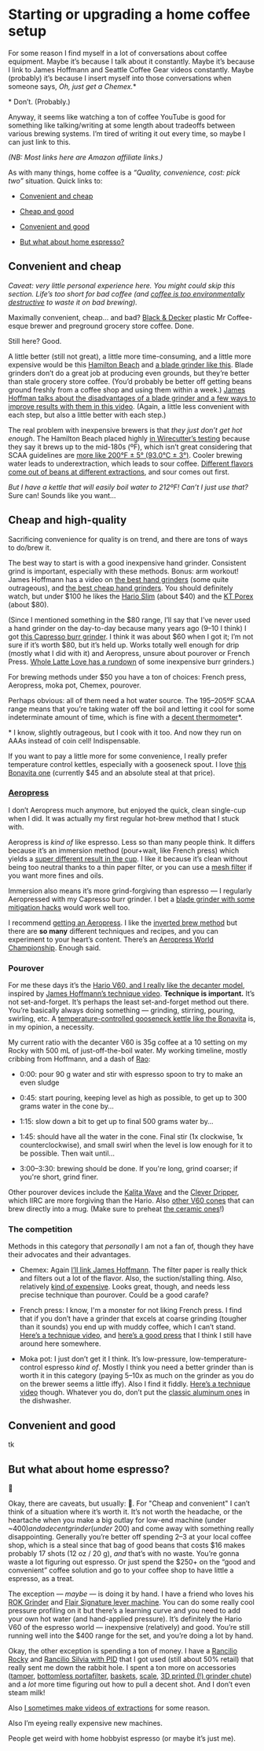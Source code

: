 
# Starting or upgrading a home coffee setup

For some reason I find myself in a lot of conversations about coffee equipment. Maybe it’s because I talk about it constantly. Maybe it’s because I link to James Hoffmann and Seattle Coffee Gear videos constantly. Maybe (probably) it’s because I insert myself into those conversations when someone says, *Oh, just get a Chemex.*\* 

\* Don’t. (Probably.)

Anyway, it seems like watching a ton of coffee YouTube is good for something like talking/writing at some length about tradeoffs between various brewing systems. I’m tired of writing it out every time, so maybe I can just link to this.

*(NB: Most links here are Amazon affiliate links.)*

As with many things, home coffee is a *“Quality, convenience, cost: pick two”* situation. Quick links to:

* [Convenient and cheap](#convenient-and-cheap)

* [Cheap and good](#cheap-and-high-quality)

* [Convenient and good](#convenient-and-good)

* [But what about home espresso?](#but-what-about-home-espresso)

## Convenient and cheap

*Caveat: very little personal experience here. You might could skip this section. Life’s too short for bad coffee (and [coffee is too environmentally destructive](https://www.sustainablebusinesstoolkit.com/environmental-impact-coffee-trade/) to waste it on bad brewing).*

Maximally convenient, cheap... and bad? [Black & Decker](https://amzn.to/38liMtw) plastic Mr Coffee-esque brewer and preground grocery store coffee. Done. 

Still here? Good.

A little better (still not great), a little more time-consuming, and a little more expensive would be this [Hamilton Beach](https://amzn.to/2OFG31J) and [a blade grinder like this](https://www.amazon.com/dp/B00004SPEU/). Blade grinders don’t do a great job at producing even grounds, but they’re better than stale grocery store coffee. (You’d probably be better off getting beans ground freshly from a coffee shop and using them within a week.) [James Hoffman talks about the disadvantages of a blade grinder and a few ways to improve results with them in this video](https://www.youtube.com/watch?v=3y7d-5KWHCU). (Again, a little less convenient with each step, but also a little better with each step.)

The real problem with inexpensive brewers is that *they just don’t get hot enough*. The Hamilton Beach placed highly [in Wirecutter’s testing](https://thewirecutter.com/reviews/best-cheap-coffee-maker/) because they say it brews up to the mid-180s (ºF), which isn’t great considering that SCAA guidelines are [more like 200°F ± 5° (93.0°C ± 3°)](http://scaa.org/?page=resources&d=brewing-best-practices&source=post_page---------------------------). Cooler brewing water leads to underextraction, which leads to sour coffee. [Different flavors come out of beans at different extractions](https://twitter.com/baristahustle/status/688798303052378112), and sour comes out first.

*But I have a kettle that will easily boil water to 212ºF! Can’t I just use that?* Sure can! Sounds like you want…

## Cheap and high-quality

Sacrificing convenience for quality is on trend, and there are tons of ways to do/brew it.

The best way to start is with a good inexpensive hand grinder. Consistent grind is important, especially with these methods. Bonus: arm workout! James Hoffmann has a video on [the best hand grinders](https://www.youtube.com/watch?v=dn9OuRl1F3k) (some quite outrageous), and [the best cheap hand grinders](https://www.youtube.com/watch?v=QLEBfom0mhM). You should definitely watch, but under $100 he likes the [Hario Slim](https://amzn.to/2tK8pAu) (about $40) and the [KT Porex](https://amzn.to/2tRUvMU) (about $80).

(Since I mentioned something in the $80 range, I’ll say that I’ve never used a hand grinder on the day-to-day because many years ago (9–10 I think) I got [this Capresso burr grinder](https://amzn.to/3buawJT). I think it was about $60 when I got it; I’m not sure if it’s worth $80, but it’s held up. Works totally well enough for drip (mostly what I did with it) and Aeropress, unsure about pourover or French Press. [Whole Latte Love has a rundown](https://www.youtube.com/watch?v=Stq0QvTDzIk&feature=emb_title) of some inexpensive burr grinders.)

For brewing methods under $50 you have a ton of choices: French press, Aeropress, moka pot, Chemex, pourover.

Perhaps obvious: all of them need a hot water source. The 195–205ºF SCAA range means that you’re taking water off the boil and letting it cool for some indeterminate amount of time, which is fine with a [decent thermometer](https://www.thermoworks.com/Thermapen-Mk4)\*.

\* I know, slightly outrageous, but I cook with it too. And now they run on AAAs instead of coin cell! Indispensable.

If you want to pay a little more for some convenience, I really prefer temperature control kettles, especially with a gooseneck spout. I love [this Bonavita one](https://amzn.to/37mqWAx) (currently $45 and an absolute steal at that price).

### [Aeropress](https://amzn.to/3bskRpD)

I don’t Aeropress much anymore, but enjoyed the quick, clean single-cup when I did. It was actually my first regular hot-brew method that I stuck with.

Aeropress is *kind of* like espresso. Less so than many people think. It differs because it’s an immersion method (pour+wait, like French press) which yields a [super different result in the cup](https://coffeeadastra.com/2019/07/16/why-do-percolation-and-immersion-coffee-taste-so-different/). I like it because it’s clean without being too neutral thanks to a thin paper filter, or you can use a [mesh filter](https://amzn.to/39pYoHV) if you want more fines and oils.

Immersion also means it’s more grind-forgiving than espresso — I regularly Aeropressed with my Capresso burr grinder. I bet a [blade grinder with some mitigation hacks](https://www.youtube.com/watch?v=3y7d-5KWHCU) would work well too.

I recommend [getting an Aeropress](https://amzn.to/3bskRpD). I like the [inverted brew method](https://www.perfectdailygrind.com/2016/07/inverted-traditional-video-aeropress-brew-method/) but there are **so many** different techniques and recipes, and you can experiment to your heart’s content. There’s an [Aeropress World Championship](https://www.worldaeropresschampionship.com/recipes). Enough said.

### Pourover

For me these days it’s the [Hario V60, and I really like the decanter model](https://amzn.to/2Sjhrhx), inspired by [James Hoffmann’s technique video](https://www.youtube.com/watch?v=AI4ynXzkSQo). **Technique is important.** It’s not set-and-forget. It’s perhaps the least set-and-forget method out there. You’re basically always doing something — grinding, stirring, pouring, swirling, etc. A [temperature-controlled gooseneck kettle like the Bonavita](https://amzn.to/37iRLWu) is, in my opinion, a necessity.

My current ratio with the decanter V60 is 35g coffee at a 10 setting on my Rocky with 500 mL of just-off-the-boil water. My working timeline, mostly cribbing from Hoffmann, and a dash of [Rao](https://www.scottrao.com/blog/2017/9/14/v60-video):

* 0:00: pour 90 g water and stir with espresso spoon to try to make an even sludge

* 0:45: start pouring, keeping level as high as possible, to get up to 300 grams water in the cone by…

* 1:15: slow down a bit to get up to final 500 grams water by…

* 1:45: should have all the water in the cone. Final stir (1x clockwise, 1x counterclockwise), and small swirl when the level is low enough for it to be possible. Then wait until…

* 3:00–3:30: brewing should be done. If you're long, grind coarser; if you're short, grind finer.

Other pourover devices include the [Kalita Wave](https://amzn.to/37lrKFU) and the [Clever Dripper](https://amzn.to/2Sh6XPu), which IIRC are more forgiving than the Hario. Also [other V60 cones](https://amzn.to/31MgZvh) that can brew directly into a mug. (Make sure to preheat [the ceramic ones](https://amzn.to/2Sj0Ji5)!)

### The competition

Methods in this category that *personally* I am not a fan of, though they have their advocates and their advantages.

* Chemex: Again [I’ll link James Hoffmann](https://www.youtube.com/watch?v=ikt-X5x7yoc). The filter paper is really thick and filters out a lot of the flavor. Also, the suction/stalling thing. Also, relatively [kind of expensive](https://amzn.to/2UJZo5M). Looks great, though, and needs less precise technique than pourover. Could be a good carafe?

* French press: I know, I'm a monster for not liking French press. I find that if you don’t have a grinder that excels at coarse grinding (tougher than it sounds) you end up with muddy coffee, which I can’t stand. [Here’s a technique video](https://www.youtube.com/watch?v=st571DYYTR8), and [here’s a good press](https://amzn.to/39kJlPI) that I think I still have around here somewhere.

* Moka pot: I just don’t get it I think. It’s low-pressure, low-temperature-control espresso *kind of*. Mostly I think you need a better grinder than is worth it in this category (paying 5–10x as much on the grinder as you do on the brewer seems a little iffy). Also I find it fiddly. [Here’s a technique video](https://www.chefsteps.com/activities/awesome-espresso-hack-how-to-make-great-coffee-with-a-moka-pot) though. Whatever you do, don’t put the [classic aluminum ones](https://amzn.to/2UHHFf7) in the dishwasher.

## Convenient and good

tk

## But what about home espresso?

😬

Okay, there are caveats, but usually: 😬. For "Cheap and convenient" I can’t think of a situation where it’s worth it. It’s not worth the headache, or the heartache when you make a big outlay for low-end machine (under ~$400) and a decent grinder (under ~$200) and come away with something really disappointing. Generally you’re better off spending $2–$3 at your local coffee shop, which is a steal since that bag of good beans that costs $16 makes probably 17 shots (12 oz / 20 g), *and* that’s with no waste. You’re gonna waste a lot figuring out espresso. Or just spend the $250+ on the “good and convenient” coffee solution and go to your coffee shop to have little a espresso, as a treat.

The exception — *maybe* — is doing it by hand. I have a friend who loves his [ROK Grinder](https://amzn.to/2SwmwBW) and [Flair Signature lever machine](https://amzn.to/2UEvH65). You can do some really cool pressure profiling on it but there’s a learning curve and you need to add your own hot water (and hand-applied pressure). It’s definitely the Hario V60 of the espresso world — inexpensive (relatively) and good. You’re still running well into the $400 range for the set, and you’re doing a lot by hand.

Okay, the other exception is spending a ton of money. I have a [Rancilio Rocky](https://amzn.to/2w6Uaqh) and [Rancilio Silvia with PID](https://amzn.to/2OICg3O) that I got used (still about 50% retail) that really sent me down the rabbit hole. I spent a ton more on accessories ([tamper](https://decentespresso.com/tamper), [bottomless portafilter](https://amzn.to/2uFyYXY), [baskets](https://decentespresso.com/basket), [scale](https://amzn.to/39s9LPK), [3D printed (!) grinder chute](https://www.shapeways.com/product/4ZTQPFGR9/rancilio-rocky-improved-chute?optionId=41032930&li=shops)) and a *lot* more time figuring out how to pull a decent shot. And I don’t even steam milk!

Also [I sometimes make videos of extractions](https://www.youtube.com/playlist?list=PL9W41qUmCZ_zymteow2E9fM1LqOVRuJIR) for some reason.

Also I’m eyeing really expensive new machines.

People get weird with home hobbyist espresso (or maybe it’s just me).
